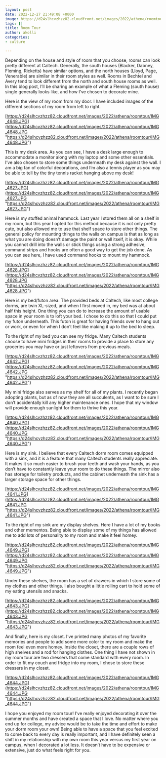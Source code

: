 ```yaml
---
layout: post
date: 2022-12-27 21:49:08 +0000
image: https://d24slhcvzhzz82.cloudfront.net/images/2022/athena/roomtour/IMG_4648.JPG
tags: []
title: Room Tour
author: akolli
categories:
- culture

---
```

Depending on the house and style of room that you choose, rooms can look pretty different at Caltech. Generally, the south houses (Blacker, Dabney, Fleming, Ricketts) have similar options, and the north houses (Lloyd, Page, Venerable) are similar in their room styles as well. Rooms in Bechtel and Avery tend to look different from the north and south house rooms as well. In this blog post, I’ll be sharing an example of what a Fleming (south house) single generally looks like, and how I’ve chosen to decorate mine.

Here is the view of my room from my door. I have included images of the different sections of my room from left to right.

[https://d24slhcvzhzz82.cloudfront.net/images/2022/athena/roomtour/IMG_4648.JPG](https://d24slhcvzhzz82.cloudfront.net/images/2022/athena/roomtour/IMG_4648.JPG "https://d24slhcvzhzz82.cloudfront.net/images/2022/athena/roomtour/IMG_4648.JPG")

This is my desk area. As you can see, I have a desk large enough to accommodate a monitor along with my laptop and some other essentials. I’ve also chosen to store some things underneath my desk against the wall. I am a big fan of colorful decorations, and I’m also a tennis player as you may be able to tell by the tiny tennis racket hanging above my desk!

[https://d24slhcvzhzz82.cloudfront.net/images/2022/athena/roomtour/IMG_4627.JPG](https://d24slhcvzhzz82.cloudfront.net/images/2022/athena/roomtour/IMG_4627.JPG "https://d24slhcvzhzz82.cloudfront.net/images/2022/athena/roomtour/IMG_4627.JPG")

Here is my stuffed animal hammock. Last year I stored them all on a shelf in my room, but this year I opted for this method because it is not only pretty cute, but also allowed me to use that shelf space to store other things. The general policy for mounting things to the walls on campus is that as long as what you are doing doesn’t damage the paint or wall itself, it is okay. While you cannot drill into the walls or stick things using a strong adhesive, command strips and hooks are often a good way to get the job done. As you can see here, I have used command hooks to mount my hammock.

[https://d24slhcvzhzz82.cloudfront.net/images/2022/athena/roomtour/IMG_4628.JPG](https://d24slhcvzhzz82.cloudfront.net/images/2022/athena/roomtour/IMG_4628.JPG "https://d24slhcvzhzz82.cloudfront.net/images/2022/athena/roomtour/IMG_4628.JPG")

Here is my bed/futon area. The provided beds at Caltech, like most college dorms, are twin XL-sized, and when I first moved in, my bed was at about half this height. One thing you can do to increase the amount of usable space in your room is to loft your bed. I chose to do this so that I could put my futon underneath. This futon is great for having friends over to hang out or work, or even for when I don’t feel like making it up to the bed to sleep.

To the right of my bed you can see my fridge. Many Caltech students choose to have mini fridges in their rooms to provide a place to store any groceries you may have or just leftovers from previous meals.

[https://d24slhcvzhzz82.cloudfront.net/images/2022/athena/roomtour/IMG_4642.JPG](https://d24slhcvzhzz82.cloudfront.net/images/2022/athena/roomtour/IMG_4642.JPG "https://d24slhcvzhzz82.cloudfront.net/images/2022/athena/roomtour/IMG_4642.JPG")

My mini fridge also serves as my shelf for all of my plants. I recently began adopting plants, but as of now they are all succulents, as I want to be sure I don’t accidentally kill any higher maintenance ones. I hope that my window will provide enough sunlight for them to thrive this year.

[https://d24slhcvzhzz82.cloudfront.net/images/2022/athena/roomtour/IMG_4640.JPG](https://d24slhcvzhzz82.cloudfront.net/images/2022/athena/roomtour/IMG_4640.JPG "https://d24slhcvzhzz82.cloudfront.net/images/2022/athena/roomtour/IMG_4640.JPG")

Here is my sink. I believe that every Caltech dorm room comes equipped with a sink, and it is a feature that many Caltech students really appreciate. It makes it so much easier to brush your teeth and wash your hands, as you don’t have to constantly leave your room to do these things. The mirror also has storage for toiletry products, and the cabinet underneath the sink has a larger storage space for other things.

[https://d24slhcvzhzz82.cloudfront.net/images/2022/athena/roomtour/IMG_4641.JPG](https://d24slhcvzhzz82.cloudfront.net/images/2022/athena/roomtour/IMG_4641.JPG "https://d24slhcvzhzz82.cloudfront.net/images/2022/athena/roomtour/IMG_4641.JPG")

To the right of my sink are my display shelves. Here I have a lot of my books and other mementos. Being able to display some of my things has allowed me to add lots of personality to my room and make it feel homey.

[https://d24slhcvzhzz82.cloudfront.net/images/2022/athena/roomtour/IMG_4649.JPG](https://d24slhcvzhzz82.cloudfront.net/images/2022/athena/roomtour/IMG_4649.JPG "https://d24slhcvzhzz82.cloudfront.net/images/2022/athena/roomtour/IMG_4649.JPG")

Under these shelves, the room has a set of drawers in which I store some of my clothes and other things. I also bought a little rolling cart to hold some of my eating utensils and snacks.

[https://d24slhcvzhzz82.cloudfront.net/images/2022/athena/roomtour/IMG_4643.JPG](https://d24slhcvzhzz82.cloudfront.net/images/2022/athena/roomtour/IMG_4643.JPG "https://d24slhcvzhzz82.cloudfront.net/images/2022/athena/roomtour/IMG_4643.JPG")

And finally, here is my closet. I’ve printed many photos of my favorite memories and people to add some more color to my room and make the room feel even more homey. Inside the closet, there are a couple rows of high shelves and a rod for hanging clothes. One thing I have not shown in my room tour are two dressers that come standard with every room. In order to fit my couch and fridge into my room, I chose to store these dressers in my closet.

[https://d24slhcvzhzz82.cloudfront.net/images/2022/athena/roomtour/IMG_4644.JPG](https://d24slhcvzhzz82.cloudfront.net/images/2022/athena/roomtour/IMG_4644.JPG "https://d24slhcvzhzz82.cloudfront.net/images/2022/athena/roomtour/IMG_4644.JPG")

I hope you enjoyed my room tour! I’ve really enjoyed decorating it over the summer months and have created a space that I love. No matter where you end up for college, my advice would be to take the time and effort to make your dorm room your own! Being able to have a space that you feel excited to come back to every day is really important, and I have definitely seen a shift in my relationship with my own room this year versus my first year on campus, when I decorated a lot less. It doesn’t have to be expensive or extensive, just do what feels right for you.